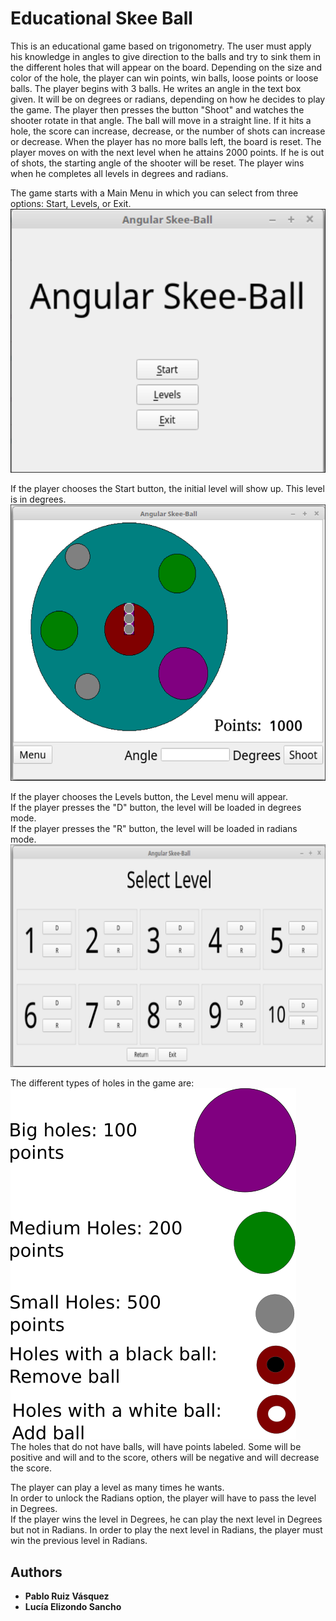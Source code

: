 # Educational Skee Ball 

This is an educational game based on trigonometry. The user must apply his knowledge in angles to give direction to the balls and try to sink them in the different holes that will appear on the board. Depending on the size and color of the hole, the player can win points, win balls, loose points or loose balls. 
The player begins with 3 balls. He writes an angle in the text box given. It will be on degrees or radians, depending on how he decides to play the game. The player then presses the button "Shoot" and watches the shooter rotate in that angle. 
The ball will move in a straight line. If it hits a hole, the score can increase, decrease, or the number of shots can increase or decrease. 
When the player has no more balls left, the board is reset. 
The player moves on with the next level when he attains 2000 points. If he is out of shots, the starting angle of the shooter will be reset. 
The player wins when he completes all levels in degrees and radians.  

The game starts with a Main Menu in which you can select from three options: Start, Levels, or Exit. \
![Image](https://github.com/lesan2807/EducationalSkeeBall/blob/master/menu.png)

If the player chooses the Start button, the initial level will show up. This level is in degrees.  \
![Image](https://github.com/lesan2807/EducationalSkeeBall/blob/master/LevelStart.png)

If the player chooses the Levels button, the Level menu will appear. \
If the player presses the "D" button, the level will be loaded in degrees mode. \
If the player presses the "R" button, the level will be loaded in radians mode. 
![Image](https://github.com/lesan2807/EducationalSkeeBall/blob/master/LevelsMenu.png)

The different types of holes in the game are: \
![Image](https://github.com/lesan2807/EducationalSkeeBall/blob/master/typesofballs.png)\
The holes that do not have balls, will have points labeled. Some will be positive and will and to the score, others will be negative and will decrease the score. 

The player can play a level as many times he wants. \
In order to unlock the Radians option, the player will have to pass the level in Degrees. \
If the player wins the level in Degrees, he can play the next level in Degrees but not in Radians. 
In order to play the next level in Radians, the player must win the previous level in Radians. 

## Authors

* **Pablo Ruiz Vásquez**
* **Lucía Elizondo Sancho**

